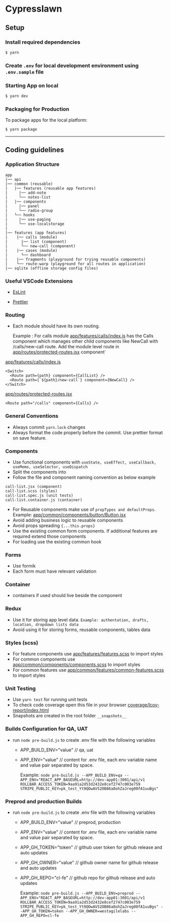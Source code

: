 # Cypresslawn

## Setup

### Install required dependencies

```bash
$ yarn
```

### Create `.env` for local development environment using `.env.sample` file

### Starting App on local

```bash
$ yarn dev
```

### Packaging for Production

To package apps for the local platform:

```bash
$ yarn package
```

<hr>

## Coding guidelines

### Application Structure

```
app
|── api
|── common (reusable)
|   |── features (reusable app features)
|     |── add-note
|     └── notes-list
|   |── components
|     |── panel
|     └── radio-group
|   └── hooks
|     |── use-paging
|     └── use-localstorage
|
|── features (app features)
|    |── calls (module)
|      |── list (component)
|      └── new-call (component)
|    |── cases (module)
|      └── dashboard
|    |── fragments (playground for trying reusable components)
|    └── route-warp (playground for all routes in application)
|── sqlite (offline storage config files)
```

### Useful VSCode Extensions

- [EsLint](https://marketplace.visualstudio.com/items?itemName=dbaeumer.vscode-eslint)

- [Prettier](https://marketplace.visualstudio.com/items?itemName=esbenp.prettier-vscode)

### Routing

- Each module should have its own routing.

  Example : For calls module <a href="app/features/calls/index.js">app/features/calls/index.js</a> has the Calls component which manages other child components like NewCall with /calls/new-call route. Add the module level route in <a href="app/routes/protected-routes.jsx">app/routes/protected-routes.jsx</a> component`

<a href="app/features/calls/index.js">app/features/calls/index.js</a>

```
<Switch>
  <Route path={path} component={CallList} />
  <Route path={`${path}/new-call`} component={NewCall} />
</Switch>
```

<a href="app/routes/protected-routes.jsx">app/routes/protected-routes.jsx</a>

```
<Route path="/calls" component={Calls} />
```

### General Conventions

- Always commit `yarn.lock` changes
- Always format the code properly before the commit. Use prettier format on save feature.

### Components

- Use functional components with `useState, useEffect, useCallback, useMemo, useSelector, useDispatch`
- Split the components into
- Follow the file and component naming convention as below example

```
call-list.jsx (component)
call-list.scss (styles)
call-list.spec.js (unit tests)
call-list.container.js (container)
```

- For Reusable components make use of `propTypes and defaultProps`. Example: <a href="app/common/components/button/Button.jsx">app/common/components/button/Button.jsx</a>
- Avoid adding business logic to reusable components
- Avoid props spreading `{...this.props}`
- Use the existing common form components. If additional features are required extend those components
- For loading use the existing common hook

### Forms

- Use formik
- Each form must have relevant validation

### Container

- containers if used should live beside the component

### Redux

- Use it for storing app level data.
  `Example: authentation, drafts, location, dropdown lists data`
- Avoid using it for storing forms, reusable components, tables data

### Styles (scss)

- For feature components use <a href="app/features/features.scss">app/features/features.scss</a> to import styles
- For common components use <a href="app/common/components/components.scss">app/common/components/components.scss</a> to import styles
- For common features use <a href="app/common/features/common-features.scss">app/common/features/common-features.scss</a> to import styles

### Unit Testing

- Use `yarn test` for running unit tests
- To check code coverage open this file in your browser <a href="coverage/lcov-report/index.html">coverage/lcov-report/index.html</a>
- Snapshots are created in the root folder `__snapshots__`

### Builds Configuration for QA, UAT

- run `node pre-build.js` to create .env file with the following variables

  - APP_BUILD_ENV="value" // qa, uat
  - APP_ENV="value" // content for .env file, each env variable name and value pair separated by space.

    Example:
    `node pre-build.js --APP_BUILD_ENV=qa --APP_ENV="REACT_APP_BASEURL=http://dev-app01:3001/api/v1 ROLLBAR_ACCESS_TOKEN=9aa91a2d53d2432e8cef2747c003e759 STRIPE_PUBLIC_KEY=pk_test_Yt9QOwAV52OB86a8ohZaJreg00fA1uuBgs"`

### Preprod and production Builds

- run `node pre-build.js` to create .env file with the following variables

  - APP_BUILD_ENV="value" // preprod, production
  - APP_ENV="value" // content for .env file, each env variable name and value pair separated by space.
  - APP_GH_TOKEN="token" // github user token for github release and auto updates
  - APP_GH_OWNER="value" // github owner name for github release and auto updates
  - APP_GH_REPO="cl-fe" // github repo for github release and auto updates

    Example:
    `node pre-build.js --APP_BUILD_ENV=preprod --APP_ENV="REACT_APP_BASEURL=http://dev-app01:3001/api/v1 ROLLBAR_ACCESS_TOKEN=9aa91a2d53d2432e8cef2747c003e759 STRIPE_PUBLIC_KEY=pk_test_Yt9QOwAV52OB86a8ohZaJreg00fA1uuBgs" --APP_GH_TOKEN=token --APP_GH_OWNER=westagilelabs --APP_GH_REPO=cl-fe`
